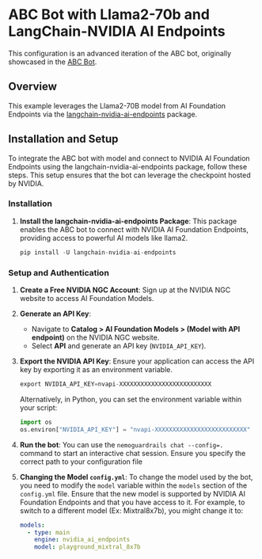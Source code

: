# ABC Bot with Llama2-70b and LangChain-NVIDIA AI Endpoints

This configuration is an advanced iteration of the ABC bot, originally showcased in the [ABC Bot](../abc/).

## Overview

This example leverages the Llama2-70B model from AI Foundation Endpoints via the [langchain-nvidia-ai-endpoints](https://github.com/langchain-ai/langchain/tree/master/libs/partners/nvidia-ai-endpoints) package.

## Installation and Setup

To integrate the ABC bot with model and connect to NVIDIA AI Foundation Endpoints using the langchain-nvidia-ai-endpoints package, follow these steps. This setup ensures that the bot can leverage the checkpoint hosted by NVIDIA.

### Installation

1. **Install the langchain-nvidia-ai-endpoints Package**: This package enables the ABC bot to connect with NVIDIA AI Foundation Endpoints, providing access to powerful AI models like llama2.

    ```python
    pip install -U langchain-nvidia-ai-endpoints
    ```

### Setup and Authentication

1. **Create a Free NVIDIA NGC Account**: Sign up at the NVIDIA NGC website to access AI Foundation Models.

2. **Generate an API Key**:
    - Navigate to **Catalog > AI Foundation Models > (Model with API endpoint)** on the NVIDIA NGC website.
    - Select **API** and generate an API key (`NVIDIA_API_KEY`).

3. **Export the NVIDIA API Key**: Ensure your application can access the API key by exporting it as an environment variable.

    ```python
    export NVIDIA_API_KEY=nvapi-XXXXXXXXXXXXXXXXXXXXXXXXXX
    ```

    Alternatively, in Python, you can set the environment variable within your script:

    ```python
    import os
    os.environ["NVIDIA_API_KEY"] = "nvapi-XXXXXXXXXXXXXXXXXXXXXXXXXX"
    ```

4. **Run the bot**: You can use the `nemoguardrails chat --config=.` command to start an interactive chat session. Ensure you specify the correct path to your configuration file

5. **Changing the Model `config.yml`**: To change the model used by the bot, you need to modify the `model` variable within the `models` section of the `config.yml` file. Ensure that the new model is supported by NVIDIA AI Foundation Endpoints and that you have access to it. For example, to switch to a different model (Ex: Mixtral8x7b), you might change it to:
    ```yaml
    models:
      - type: main
        engine: nvidia_ai_endpoints
        model: playground_mixtral_8x7b
    ```


    
    
